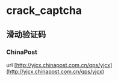 # crack_captcha

## 滑动验证码

### ChinaPost

url [http://yjcx.chinapost.com.cn/qps/yjcx](http://yjcx.chinapost.com.cn/qps/yjcx)
